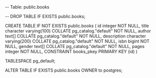 -- Table: public.books

-- DROP TABLE IF EXISTS public.books;

CREATE TABLE IF NOT EXISTS public.books
(
id integer NOT NULL,
title character varying(100) COLLATE pg_catalog."default" NOT NULL,
author text[] COLLATE pg_catalog."default" NOT NULL,
description character varying(200) COLLATE pg_catalog."default" NOT NULL,
isbn bigint NOT NULL,
gender text[] COLLATE pg_catalog."default" NOT NULL,
pages integer NOT NULL,
CONSTRAINT books_pkey PRIMARY KEY (id)
)

TABLESPACE pg_default;

ALTER TABLE IF EXISTS public.books
OWNER to postgres;
